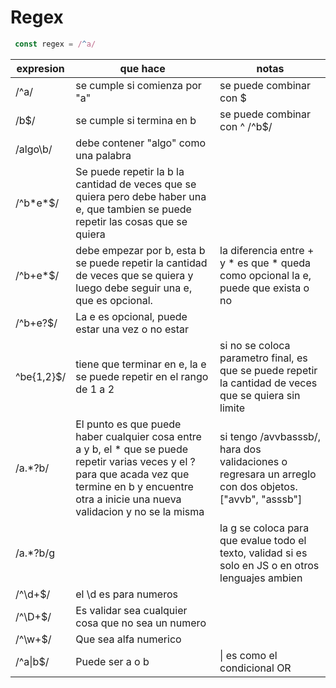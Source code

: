 # Regex

~~~js
 const regex = /^a/
~~~

| expresion  | que hace                                                     | notas                                                        |
| ---------- | ------------------------------------------------------------ | ------------------------------------------------------------ |
| /^a/       | se cumple si comienza por "a"                                | se puede combinar con $                                      |
| /b$/       | se cumple si termina en b                                    | se puede combinar con ^ /^b$/                                |
| /algo\b/   | debe contener "algo" como una palabra                        |                                                              |
| /^b\*e\*$/ | Se puede repetir la b la cantidad de veces que se quiera pero debe haber una e, que tambien se puede repetir las cosas que se quiera |                                                              |
| /^b+e\*$/  | debe empezar por b, esta b se puede repetir la cantidad de veces que se quiera y luego debe seguir una e, que es opcional. | la diferencia entre + y * es que * queda como opcional la e, puede que exista o no |
| /^b+e?$/   | La e es opcional, puede estar una vez o no estar             |                                                              |
| ^be{1,2}$/ | tiene que terminar en e, la e se puede repetir en el rango de 1 a 2 | si no se coloca parametro final, es que se puede repetir la cantidad de veces que se quiera sin limite |
| /a.*?b/    | El punto es que puede haber cualquier cosa entre a y b, el * que se puede repetir varias veces y el ? para que acada vez que termine en b y encuentre otra a inicie una nueva validacion y no se la misma | si tengo /avvbasssb/, hara dos validaciones o regresara un arreglo con dos objetos. ["avvb", "asssb"] |
| /a.*?b/g   |                                                              | la g se coloca para que evalue todo el texto, validad si es solo en JS o en otros lenguajes ambien |
| /^\d+$/    | el \d es para numeros                                        |                                                              |
| /^\D+$/    | Es validar sea cualquier cosa que no sea un numero           |                                                              |
| /^\w+$/    | Que sea alfa numerico                                        |                                                              |
| /^a\|b$/   | Puede ser a o b                                              | \| es como el condicional OR                                 |

